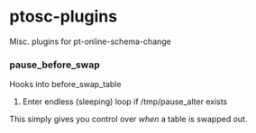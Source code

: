 # ptosc-plugins
Misc. plugins for pt-online-schema-change

### pause_before_swap

Hooks into before_swap_table
1. Enter endless (sleeping) loop if /tmp/pause_alter exists

This simply gives you control over *when* a table is swapped out.
